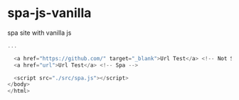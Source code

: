 # spa-js-vanilla


spa site with vanilla js


```js
...

  <a href="https://github.com/" target="_blank">Url Test</a> <!-- Not Spa -->
  <a href="url">Url Test</a> <!-- Spa -->

  <script src="./src/spa.js"></script>
</body>
</html>
```
